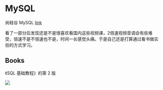 # MySQL

尚硅谷 MySQL [link](https://www.bilibili.com/video/BV1iq4y1u7vj)

看了一部分后发现还是不是很喜欢看国内这些视频课，2倍速视频音调会有些难受，倍速不是不倍速也不是，时间一长感觉头痛。于是自己还是打算通过看书做实验的方式学习。

## Books

《SQL 基础教程》的第 2 版

![](https://oss.kimidayo.cn/img/20221106202519.webp)
